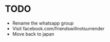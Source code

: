 # TODO
- Rename the whatsapp group
- Visit facebook.com/friendswillnotsurrender
- Move back to japan
